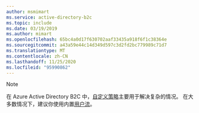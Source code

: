 ```yaml
---
author: msmimart
ms.service: active-directory-b2c
ms.topic: include
ms.date: 03/19/2019
ms.author: mimart
ms.openlocfilehash: 65bc4a0d17f630702aaf33435a918f6f1c38364e
ms.sourcegitcommit: a43a59e44c14d349d597c3d2fd2bc779989c71d7
ms.translationtype: MT
ms.contentlocale: zh-CN
ms.lasthandoff: 11/25/2020
ms.locfileid: "95990862"
---
```

> [!NOTE]
> 在 Azure Active Directory B2C 中，[自定义策略](../articles/active-directory-b2c/custom-policy-get-started.md)主要用于解决复杂的情况。 在大多数情况下，建议你使用内置[用户流](../articles/active-directory-b2c/user-flow-overview.md)。